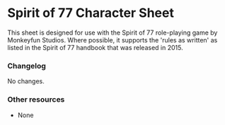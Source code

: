 # Spirit of 77 Character Sheet

This sheet is designed for use with the Spirit of 77 role-playing game by Monkeyfun Studios.  Where possible, it supports the 'rules as written' as listed in the Spirit of 77 handbook that was released in 2015.

### Changelog

No changes.

### Other resources

* None


